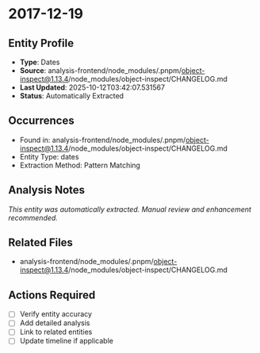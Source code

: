 # 2017-12-19

## Entity Profile
- **Type**: Dates
- **Source**: analysis-frontend/node_modules/.pnpm/object-inspect@1.13.4/node_modules/object-inspect/CHANGELOG.md
- **Last Updated**: 2025-10-12T03:42:07.531567
- **Status**: Automatically Extracted

## Occurrences
- Found in: analysis-frontend/node_modules/.pnpm/object-inspect@1.13.4/node_modules/object-inspect/CHANGELOG.md
- Entity Type: dates
- Extraction Method: Pattern Matching

## Analysis Notes
*This entity was automatically extracted. Manual review and enhancement recommended.*

## Related Files
- analysis-frontend/node_modules/.pnpm/object-inspect@1.13.4/node_modules/object-inspect/CHANGELOG.md

## Actions Required
- [ ] Verify entity accuracy
- [ ] Add detailed analysis
- [ ] Link to related entities
- [ ] Update timeline if applicable
